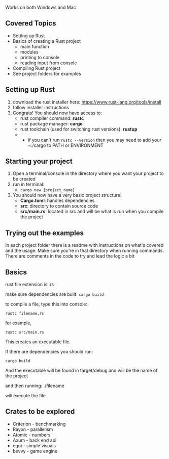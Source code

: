 Works on both Windows and Mac

## Covered Topics
- Setting up Rust
- Basics of creating a Rust project
    - main function
    - modules
    - printing to console
    - reading input from console
- Compiling Rust project
- See project folders for examples

## Setting up Rust
1. download the rust installer here:
https://www.rust-lang.org/tools/install
2. follow installer instructions
3. Congrats! You should now have access to:
    - rust compiler command: **rustc**
    - rust package manager: **cargo**
    - rust toolchain (used for switching rust versions): **rustup**
    - * if you can't run ```rustc --version``` then you may need to add your ~./cargo to PATH or ENVIRONMENT

## Starting your project
1. Open a terminal/console in the directory where you want your project to be created
2. run in terminal:
    - ```cargo new {project_name}```
3. You should now have a very basic project structure:
    - **Cargo.toml**: handles dependencies
    - **src**: directory to contain source code
    - **src/main.rs**: located in src and will be what is run when you compile the project

## Trying out the examples
In each project folder there is a readme with instructions on what's covered and the usage. Make sure you're in that directory when running commands. There are comments in the code to try and lead the logic a bit


## Basics
rust file extension is .rs

make sure dependencies are built: ```cargo build```

to compile a file, type this into console:

```rustc filename.rs```

for example,

```rustc src/main.rs```

This creates an executable file.

If there are dependencies you should run:

```cargo build```

And the executable will be found in target/debug and will be the name of the project


and then running:
./filename

will execute the file



## Crates to be explored
- Criterion - benchmarking
- Rayon - parallelism
- Atomic - numbers
- Axum - back end api
- egui - simple visuals
- bevvy - game engine